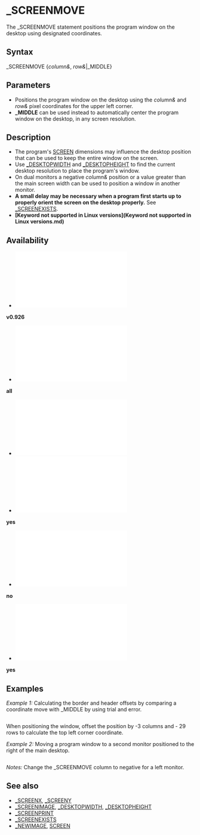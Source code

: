 # _SCREENMOVE

The _SCREENMOVE statement positions the program window on the desktop using designated coordinates.

  

## Syntax

_SCREENMOVE {*column&*, *row&*|_MIDDLE}
  

## Parameters

* Positions the program window on the desktop using the *column&* and *row&* pixel coordinates for the upper left corner.
* **_MIDDLE** can be used instead to automatically center the program window on the desktop, in any screen resolution.

  

## Description

* The program's [SCREEN](SCREEN.md) dimensions may influence the desktop position that can be used to keep the entire window on the screen.
* Use [_DESKTOPWIDTH](_DESKTOPWIDTH.md) and [_DESKTOPHEIGHT](_DESKTOPHEIGHT.md) to find the current desktop resolution to place the program's window.
* On dual monitors a negative *column&* position or a value greater than the main screen width can be used to position a window in another monitor.
* **A small delay may be necessary when a program first starts up to properly orient the screen on the desktop properly.** See [_SCREENEXISTS](_SCREENEXISTS.md).
* **[Keyword not supported in Linux versions](Keyword not supported in Linux versions.md)**

  

## Availability

* [![v0.926](![v0.926.md)](File:Qb64.png "v0.926")

**v0.926**
* [![all](![all.md)](File:Qbpe.png "all")

**all**
* [![Apix.png](![Apix.png.md)](File:Apix.png)
* [![yes](![yes.md)](File:Win.png "yes")

**yes**
* [![no](![no.md)](File:Lnx.png "no")

**no**
* [![yes](![yes.md)](File:Osx.png "yes")

**yes**

  

## Examples

*Example 1:* Calculating the border and header offsets by comparing a coordinate move with _MIDDLE by using trial and error.

``` userwidth& = [_DESKTOPWIDTH](_DESKTOPWIDTH.md): userheight& = [_DESKTOPHEIGHT](_DESKTOPHEIGHT.md) 'get current screen resolution [SCREEN](SCREEN.md) [_NEWIMAGE](_NEWIMAGE.md)(800, 600, 256) scrnwidth& = [_WIDTH](_WIDTH.md): scrnheight& = [_HEIGHT](_HEIGHT.md)  'get the dimensions of the program screen  _SCREENMOVE (userwidth& \ 2 - scrnwidth& \ 2) - 3, (userheight& \ 2 - scrnheight& \ 2) - 29 [_DELAY](_DELAY.md) 4 _SCREENMOVE _MIDDLE  'check centering  [END](END.md)  
```

When positioning the window, offset the position by -3 columns and - 29 rows to calculate the top left corner coordinate.
  

*Example 2:* Moving a program window to a second monitor positioned to the right of the main desktop.

``` wide& = [_DESKTOPWIDTH](_DESKTOPWIDTH.md) high& = [_DESKTOPHEIGHT](_DESKTOPHEIGHT.md)  [PRINT](PRINT.md) wide&; "X"; high&  [_DELAY](_DELAY.md) 4 _SCREENMOVE wide& + 200, 200 'positive value for right monitor 2  img2& = [_SCREENIMAGE](_SCREENIMAGE.md) wide2& = [_WIDTH](_WIDTH.md) "WIDTH (function)")(img2&) high2& = [_HEIGHT](_HEIGHT.md)(img2&) [PRINT](PRINT.md) wide2&; "X"; high2& [_DELAY](_DELAY.md) 4 _SCREENMOVE _MIDDLE 'moves program back to main monitor 1  
```

*Notes:* Change the _SCREENMOVE column to negative for a left monitor.
  

## See also

* [_SCREENX](_SCREENX.md), [_SCREENY](_SCREENY.md)
* [_SCREENIMAGE](_SCREENIMAGE.md), [_DESKTOPWIDTH](_DESKTOPWIDTH.md), [_DESKTOPHEIGHT](_DESKTOPHEIGHT.md)
* [_SCREENPRINT](_SCREENPRINT.md)
* [_SCREENEXISTS](_SCREENEXISTS.md)
* [_NEWIMAGE](_NEWIMAGE.md), [SCREEN](SCREEN.md)

  
